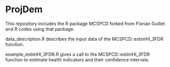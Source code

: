 # ProjDem

This repository includes the R package MCSPCD forked from Florian Guillet and R codes using that package.

data\_description.R describes the input data of the MCSPCD::estimHI\_3FDR function.

example\_estimHI\_3FDR.R gives a call to the MCSPCD::estimHI\_3FDR function to estimate health indicators and their confidence intervals.

